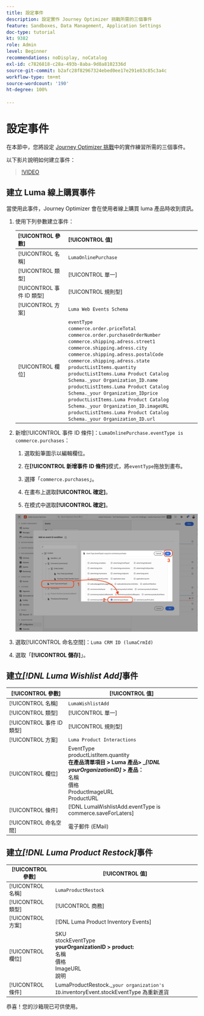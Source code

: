 ```yaml
---
title: 設定事件
description: 設定實作 Journey Optimizer 挑戰所需的三個事件
feature: Sandboxes, Data Management, Application Settings
doc-type: tutorial
kt: 9382
role: Admin
level: Beginner
recommendations: noDisplay, noCatalog
exl-id: c7826818-c28a-493b-8aba-9d8a8102336d
source-git-commit: b2afc28f82967324ebed0ee17e291e83c85c3a4c
workflow-type: tm+mt
source-wordcount: '190'
ht-degree: 100%

---
```


# 設定事件

在本節中，您將設定 [Journey Optimizer 挑戰](/help/challenges/introduction-and-prerequisites.md)中的實作練習所需的三個事件。

以下影片說明如何建立事件：

>[!VIDEO](https://video.tv.adobe.com/v/336253?quality=12&learn=on)

## 建立 Luma 線上購買事件

當使用此事件，Journey Optimizer 會在使用者線上購買 luma 產品時收到資訊。

1. 使用下列參數建立事件：

   | [!UICONTROL 參數] | [!UICONTROL 值] |
   |-------------|-----------|
   | [!UICONTROL 名稱] | `LumaOnlinePurchase` |
   | [!UICONTROL 類型] | [!UICONTROL 單一] |
   | [!UICONTROL 事件 ID 類型] | [!UICONTROL 規則型] |
   | [!UICONTROL 方案] | `Luma Web Events Schema` |
   | [!UICONTROL 欄位] | `eventType` <br>`commerce.order.priceTotal`<br>`commerce.order.purchaseOrderNumber`<br>`commerce.shipping.adress.street1`<br>`commerce.shipping.adress.city`<br>`commerce.shipping.adress.postalCode`<br>`commerce.shipping.adress.state`<br>`productListItems.quantity`<br>`productListItems.Luma Product Catalog Schema._your Organization_ID.name`<br>`productListItems.Luma Product Catalog Schema._your Organization_IDprice`<br>`productListItems.Luma Product Catalog Schema._your Organization_ID.imageURL`<br>`productListItems.Luma Product Catalog Schema._your Organization_ID.url` |

1. 新增[!UICONTROL 事件 ID 條件]：`LumaOnlinePurchase.eventType is commerce.purchases`：

   1. 選取鉛筆圖示以編輯欄位。

   1. 在&#x200B;**[!UICONTROL 新增事件 ID 條件]**&#x200B;模式，將`eventType`拖放到畫布。
   1. 選擇「`commerce.purchases`」。
   1. 在畫布上選取&#x200B;**[!UICONTROL 確定]**。
   1. 在模式中選取&#x200B;**[!UICONTROL 確定]**。

   ![新增事件條件](/help/tutorial-configure-a-training-sandbox/assets/Event-lumaOnlinePurchase-condition-1.png)

1. 選取[!UICONTROL 命名空間]：`Luma CRM ID (lumaCrmId)`

1. 選取「**[!UICONTROL 儲存]**」。

## 建立&#x200B;*[!DNL Luma Wishlist Add]*&#x200B;事件

| [!UICONTROL 參數] | [!UICONTROL 值] |
|-------------|-----------|
| [!UICONTROL 名稱] | `LumaWishlistAdd` |
| [!UICONTROL 類型] | [!UICONTROL 單一] |
| [!UICONTROL 事件 ID 類型] | [!UICONTROL 規則型] |
| [!UICONTROL 方案] | `Luma Product Interactions` |
| [!UICONTROL 欄位] | EventType<br>productListItem.quantity<br><b>在產品清單項目 > Luma 產品> _*[!DNL yourOrganizationID]* > 產品：</b> <br>名稱<br>價格<br> ProductImageURL<br>ProductURL |
| [!UICONTROL 條件] | [!DNL LumaWishlistAdd.eventType is commerce.saveForLaters] |
| [!UICONTROL 命名空間] | 電子郵件 (EMail) |

## 建立&#x200B;*[!DNL Luma Product Restock]*&#x200B;事件

| [!UICONTROL 參數] | [!UICONTROL 值] |
|-------------|-----------|
| [!UICONTROL 名稱] | `LumaProductRestock` |
| [!UICONTROL 類型] | [!UICONTROL 商務] |
| [!UICONTROL 方案] | [!DNL Luma Product Inventory Events] |
| [!UICONTROL 欄位] | SKU <br> stockEventType<br><b> yourOrganizationID > product:</b> <br>名稱<br>價格<br> ImageURL<br>說明 |
| [!UICONTROL 條件] | LumaProductRestock._`your organization's ID`.inventoryEvent.stockEventType 為重新進貨 |

恭喜！您的沙箱現已可供使用。
